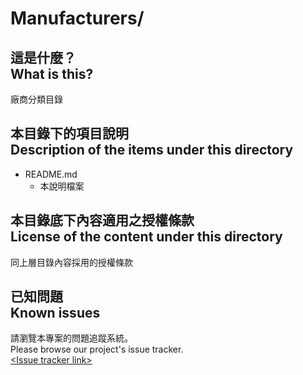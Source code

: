 # Manufacturers/
## 這是什麼？<br />What is this?
廠商分類目錄

## 本目錄下的項目說明<br />Description of the items under this directory
* README.md
	* 本說明檔案

## 本目錄底下內容適用之授權條款<br />License of the content under this directory
同上層目錄內容採用的授權條款

## 已知問題<br />Known issues
請瀏覽本專案的問題追蹤系統。  
Please browse our project's issue tracker.  
[&lt;Issue tracker link&gt;](about:blank)